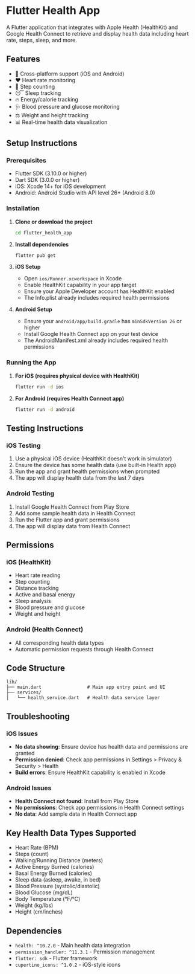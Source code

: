 # Flutter Health App

A Flutter application that integrates with Apple Health (HealthKit) and Google Health Connect to retrieve and display health data including heart rate, steps, sleep, and more.

## Features

- 📱 Cross-platform support (iOS and Android)
- ❤️ Heart rate monitoring
- 👟 Step counting
- 😴 Sleep tracking
- 🔥 Energy/calorie tracking
- 🩺 Blood pressure and glucose monitoring
- ⚖️ Weight and height tracking
- 📊 Real-time health data visualization

## Setup Instructions

### Prerequisites

- Flutter SDK (3.10.0 or higher)
- Dart SDK (3.0.0 or higher)
- iOS: Xcode 14+ for iOS development
- Android: Android Studio with API level 26+ (Android 8.0)

### Installation

1. **Clone or download the project**
   ```bash
   cd flutter_health_app
   ```

2. **Install dependencies**
   ```bash
   flutter pub get
   ```

3. **iOS Setup**
   - Open `ios/Runner.xcworkspace` in Xcode
   - Enable HealthKit capability in your app target
   - Ensure your Apple Developer account has HealthKit enabled
   - The Info.plist already includes required health permissions

4. **Android Setup**
   - Ensure your `android/app/build.gradle` has `minSdkVersion 26` or higher
   - Install Google Health Connect app on your test device
   - The AndroidManifest.xml already includes required health permissions

### Running the App

1. **For iOS (requires physical device with HealthKit)**
   ```bash
   flutter run -d ios
   ```

2. **For Android (requires Health Connect app)**
   ```bash
   flutter run -d android
   ```

## Testing Instructions

### iOS Testing
1. Use a physical iOS device (HealthKit doesn't work in simulator)
2. Ensure the device has some health data (use built-in Health app)
3. Run the app and grant health permissions when prompted
4. The app will display health data from the last 7 days

### Android Testing
1. Install Google Health Connect from Play Store
2. Add some sample health data in Health Connect
3. Run the Flutter app and grant permissions
4. The app will display data from Health Connect

## Permissions

### iOS (HealthKit)
- Heart rate reading
- Step counting
- Distance tracking
- Active and basal energy
- Sleep analysis
- Blood pressure and glucose
- Weight and height

### Android (Health Connect)
- All corresponding health data types
- Automatic permission requests through Health Connect

## Code Structure

```
lib/
├── main.dart                 # Main app entry point and UI
├── services/
│   └── health_service.dart   # Health data service layer
```

## Troubleshooting

### iOS Issues
- **No data showing**: Ensure device has health data and permissions are granted
- **Permission denied**: Check app permissions in Settings > Privacy & Security > Health
- **Build errors**: Ensure HealthKit capability is enabled in Xcode

### Android Issues
- **Health Connect not found**: Install from Play Store
- **No permissions**: Check app permissions in Health Connect settings
- **No data**: Add sample data in Health Connect app

## Key Health Data Types Supported

- Heart Rate (BPM)
- Steps (count)
- Walking/Running Distance (meters)
- Active Energy Burned (calories)
- Basal Energy Burned (calories)
- Sleep data (asleep, awake, in bed)
- Blood Pressure (systolic/diastolic)
- Blood Glucose (mg/dL)
- Body Temperature (°F/°C)
- Weight (kg/lbs)
- Height (cm/inches)

## Dependencies

- `health: ^10.2.0` - Main health data integration
- `permission_handler: ^11.3.1` - Permission management
- `flutter: sdk` - Flutter framework
- `cupertino_icons: ^1.0.2` - iOS-style icons